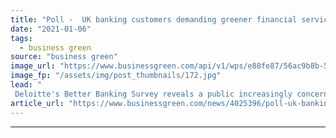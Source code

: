 ```yaml
---
title: "Poll -  UK banking customers demanding greener financial services"
date: "2021-01-06"
tags: 
  - business green
source: "business green"
image_url: "https://www.businessgreen.com/api/v1/wps/e88fe87/56ac9b8b-57a2-41bf-a42c-d05505ed0561/9/atm-cash-point-185x114.jpg"
image_fp: "/assets/img/post_thumbnails/172.jpg"
lead: "
 Deloitte's Better Banking Survey reveals a public increasingly concerned about the social and environmental credentials of the companies entrusted with their money ..."
article_url: "https://www.businessgreen.com/news/4025396/poll-uk-banking-customers-demanding-greener-financial-services"
---
```


---
